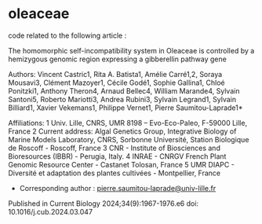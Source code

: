 # oleaceae
code related to the following article : 

The homomorphic self-incompatibility system in Oleaceae is controlled by a hemizygous genomic region expressing a gibberellin pathway gene 

Authors: 
Vincent Castric1, Rita A. Batista1, Amélie Carré1,2, Soraya Mousavi3, Clément Mazoyer1, Cécile Godé1, Sophie Gallina1, Chloé Ponitzki1, Anthony Theron4, Arnaud Bellec4, William Marande4, Sylvain Santoni5, Roberto Mariotti3, Andrea Rubini3, Sylvain Legrand1, Sylvain Billiard1, Xavier Vekemans1, Philippe Vernet1, Pierre Saumitou-Laprade1*

Affiliations: 
1 Univ. Lille, CNRS, UMR 8198 – Evo-Eco-Paleo, F-59000 Lille, France
2 Current address: Algal Genetics Group, Integrative Biology of Marine Models Laboratory, CNRS, Sorbonne Université, Station Biologique de Roscoff - Roscoff, France
3 CNR - Institute of Biosciences and Bioresources (IBBR) - Perugia, Italy.
4 INRAE - CNRGV French Plant Genomic Resource Center - Castanet Tolosan, France
5 UMR DIAPC - Diversité et adaptation des plantes cultivées - Montpellier, France
* Corresponding author : pierre.saumitou-laprade@univ-lille.fr

Published in Current Biology 2024;34(9):1967-1976.e6
doi: 10.1016/j.cub.2024.03.047
